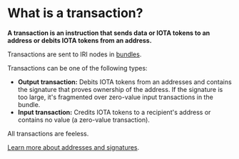 # What is a transaction?

**A transaction is an instruction that sends data or IOTA tokens to an address or debits IOTA tokens from an address.**

Transactions are sent to IRI nodes in [bundles](introduction/what-is-a-bundle.md).

Transactions can be one of the following types:
* **Output transaction:** Debits IOTA tokens from an addresses and contains the signature that proves ownership of the address. If the signature is too large, it's fragmented over zero-value input transactions in the bundle.
* **Input transaction:** Credits IOTA tokens to a recipient's address or contains no value (a zero-value transaction).

All transactions are feeless.

[Learn more about addresses and signatures](root://iota-basics/0.1/concepts/addresses-and-signatures.md).
